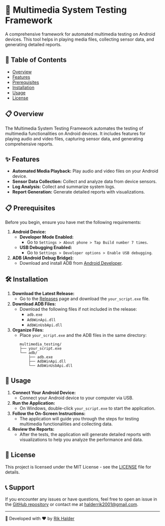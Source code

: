 # 📱 Multimedia System Testing Framework

A comprehensive framework for automated multimedia testing on Android devices. This tool helps in playing media files, collecting sensor data, and generating detailed reports.

## 📖 Table of Contents
- [Overview](#overview)
- [Features](#features)
- [Prerequisites](#prerequisites)
- [Installation](#installation)
- [Usage](#usage)
- [License](#license)

## 📋 Overview
The Multimedia System Testing Framework automates the testing of multimedia functionalities on Android devices. It includes features for playing audio and video files, capturing sensor data, and generating comprehensive reports.

## ✨ Features
- **Automated Media Playback:** Play audio and video files on your Android device.
- **Sensor Data Collection:** Collect and analyze data from device sensors.
- **Log Analysis:** Collect and summarize system logs.
- **Report Generation:** Generate detailed reports with visualizations.

## 📋 Prerequisites
Before you begin, ensure you have met the following requirements:
1. **Android Device:**
   - **Developer Mode Enabled:** 
     - Go to `Settings > About phone > Tap Build number 7 times`.
   - **USB Debugging Enabled:** 
     - Go to `Settings > Developer options > Enable USB debugging`.
2. **ADB (Android Debug Bridge):**
   - Download and install ADB from [Android Developer](https://developer.android.com/studio/command-line/adb).

## 🛠 Installation
1. **Download the Latest Release:**
   - Go to the [Releases](https://github.com/your_username/multimedia_testing_framework/releases) page and download the `your_script.exe` file.
2. **Download ADB Files:**
   - Download the following files if not included in the release:
     - `adb.exe`
     - `AdbWinApi.dll`
     - `AdbWinUsbApi.dll`
3. **Organize Files:**
   - Place `your_script.exe` and the ADB files in the same directory:
     ```plaintext
     multimedia_testing/
     ├── your_script.exe
     └── adb/
         ├── adb.exe
         ├── AdbWinApi.dll
         └── AdbWinUsbApi.dll
     ```

## 🚀 Usage
1. **Connect Your Android Device:**
   - Connect your Android device to your computer via USB.
2. **Run the Application:**
   - On Windows, double-click `your_script.exe` to start the application.
3. **Follow the On-Screen Instructions:**
   - The application will guide you through the steps for testing multimedia functionalities and collecting data.
4. **Review the Reports:**
   - After the tests, the application will generate detailed reports with visualizations to help you analyze the performance and data.

## 📄 License
This project is licensed under the MIT License - see the [LICENSE](LICENSE) file for details.

## 📞 Support
If you encounter any issues or have questions, feel free to open an issue in the [GitHub repository](https://github.com/Rikhldr0267/multimedia_testing_framework/issues) or contact me at [halderrik2001@gmail.com](mailto:halderrik2001@gmail.com).

---

🔧 Developed with ❤️ by [Rik Halder](https://github.com/Rikhldr0267)



